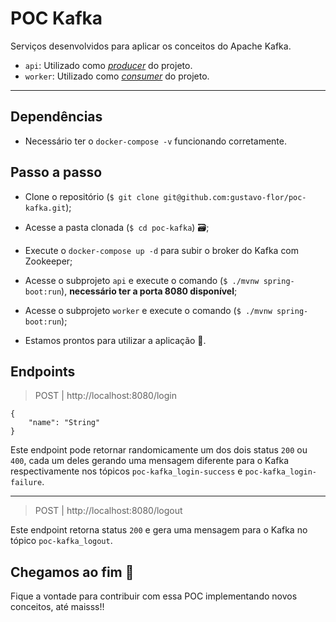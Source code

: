 # POC Kafka

Serviços desenvolvidos para aplicar os conceitos do Apache Kafka.

- `api`: Utilizado como [_producer_](https://docs.confluent.io/platform/current/clients/producer.html) do projeto.
- `worker`: Utilizado como [_consumer_](https://docs.confluent.io/platform/current/clients/consumer.html) do projeto.

---

## Dependências

- Necessário ter o `docker-compose -v` funcionando corretamente.

## Passo a passo

- Clone o repositório (`$ git clone git@github.com:gustavo-flor/poc-kafka.git`);

- Acesse a pasta clonada (`$ cd poc-kafka`) 🗃️;

- Execute o `docker-compose up -d` para subir o broker do Kafka com Zookeeper;

- Acesse o subprojeto `api` e execute o comando (`$ ./mvnw spring-boot:run`), **necessário ter a porta 8080 disponível**;

- Acesse o subprojeto `worker` e execute o comando (`$ ./mvnw spring-boot:run`); 

- Estamos prontos para utilizar a aplicação 🎉.

## Endpoints

> POST | http://localhost:8080/login

````json5
{
    "name": "String"
}
````

Este endpoint pode retornar randomicamente um dos dois status `200` ou `400`, cada um deles gerando uma mensagem diferente para o Kafka respectivamente nos tópicos `poc-kafka_login-success` e `poc-kafka_login-failure`.

---

> POST | http://localhost:8080/logout

Este endpoint retorna status `200` e gera uma mensagem para o Kafka no tópico `poc-kafka_logout`.

## Chegamos ao fim 🎉

Fique a vontade para contribuir com essa POC implementando novos conceitos, até maisss!!
